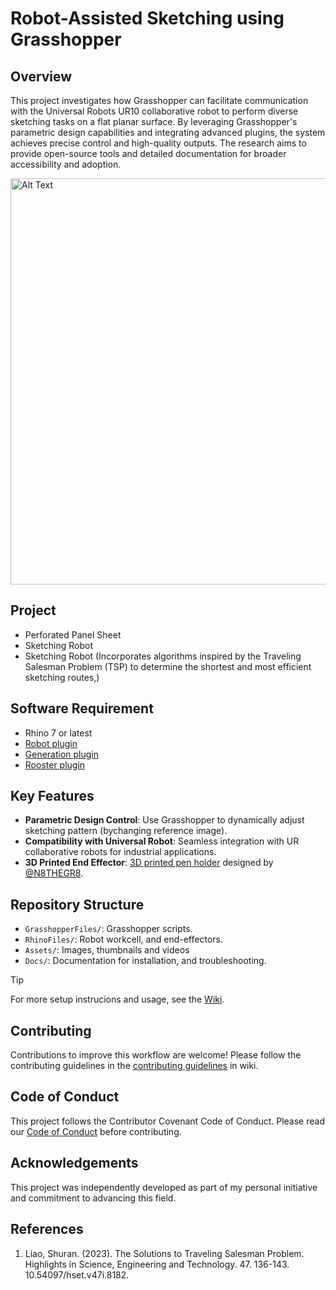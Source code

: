 # Robot-Assisted Sketching using Grasshopper

## Overview
This project investigates how Grasshopper can facilitate communication with the Universal Robots UR10 collaborative robot to perform diverse sketching tasks on a flat planar surface. By leveraging Grasshopper's parametric design capabilities and integrating advanced plugins, the system achieves precise control and high-quality outputs. The research aims to provide open-source tools and detailed documentation for broader accessibility and adoption.

<img src="https://github.com/LoyWeiWin/Grasshopper_UR_RobotAssistedSketching/blob/main/Assets/Thumbnails/Vid_RoboticSketching.gif" alt="Alt Text" width="650">


## Project
- Perforated Panel Sheet
- Sketching Robot
- Sketching Robot (Incorporates algorithms inspired by the Traveling Salesman Problem (TSP) to determine the shortest and most efficient sketching routes,)

## Software Requirement
- Rhino 7 or latest
- [Robot plugin](https://github.com/visose/Robots)
- [Generation plugin](https://www.food4rhino.com/en/app/generation)
- [Rooster plugin](https://www.food4rhino.com/en/app/rooster)

## Key Features
- **Parametric Design Control**: Use Grasshopper to dynamically adjust sketching pattern (bychanging reference image).
- **Compatibility with Universal Robot**: Seamless integration with UR collaborative robots for industrial applications.
- **3D Printed End Effector**: [3D printed pen holder](https://www.printables.com/model/259360-robot-spring-loaded-sharpie-end-effector-eoat-for-) designed by [@N8THEGR8](https://www.printables.com/@N8THEGR8_239577).  

## Repository Structure
- `GrasshopperFiles/`: Grasshopper scripts.
- `RhinoFiles/`: Robot workcell, and end-effectors.
- `Assets/`: Images, thumbnails and videos
- `Docs/`: Documentation for installation, and troubleshooting.

> [!TIP]
> For more setup instrucions and usage, see the [Wiki](https://github.com/LoyWeiWin/Grasshopper_UR_RobotAssistedSketching/wiki).

## Contributing
Contributions to improve this workflow are welcome! Please follow the contributing guidelines in the [contributing guidelines](https://github.com/LoyWeiWin/Grasshopper_UR_RobotAssistedSketching/wiki/05_Contributing-Guidelines) in wiki.

## Code of Conduct
This project follows the Contributor Covenant Code of Conduct. Please read our [Code of Conduct](CODE_OF_CONDUCT.md) before contributing.

## Acknowledgements
This project was independently developed as part of my personal initiative and commitment to advancing this field.

## References
1. Liao, Shuran. (2023). The Solutions to Traveling Salesman Problem. Highlights in Science, Engineering and Technology. 47. 136-143. 10.54097/hset.v47i.8182. 


